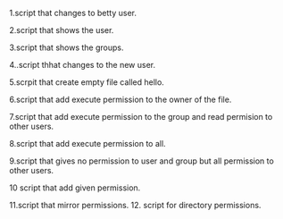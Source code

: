 1.script that changes to betty user.

2.script that shows the user.

3.script that shows the groups.

4..script thhat changes to the new user.

5.scrpit that create empty file called hello.

6.script that add execute permission to the owner of the file.

7.script that add execute permission to the group and read permision to other users.

8.script that add execute permission to all.

9.script that gives no permission to user and group but all permission to other users.

10 script that add given permission.

11.script that mirror permissions.
12. script for directory permissions.
